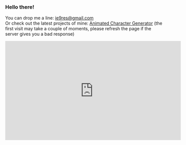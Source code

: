 ### Hello there!

You can drop me a line: <ie9res@gmail.com>  
Or check out the latest projects of mine: <a href="https://anichgen.onrender.com" target="_blank">Animated Character Generator</a> (the first visit may take a couple of moments, please refresh the page if the server gives you a bad response)<br/>
<iframe width="560" height="315" src="https://www.youtube.com/embed/JfBiyog-SfE" title="YouTube video player" frameborder="0" allow="accelerometer; autoplay; clipboard-write; encrypted-media; gyroscope; picture-in-picture; web-share" allowfullscreen></iframe><br/><br/><br/>
